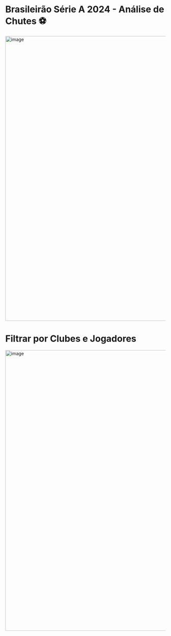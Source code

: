 # Brasileirão Série A 2024 - Análise de Chutes ⚽

<img width="1912" height="894" alt="image" src="https://github.com/user-attachments/assets/f044e03b-c4fa-46f0-81bf-42d3a11392aa" />

# Filtrar por Clubes e Jogadores

<img width="1915" height="881" alt="image" src="https://github.com/user-attachments/assets/9809c179-7686-48a0-b131-5dae212180ff" />

